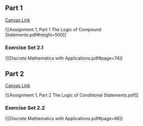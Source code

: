 ## Part 1

[Canvas Link](https://canvas.oregonstate.edu/courses/1946372/modules/items/23945343)

![[Assignment 1, Part 1 The Logic of Compound Statements.pdf#height=500]]

### Exercise Set 2.1

![[Discrete Mathematics with Applications.pdf#page=74]]
## Part 2

[Canvas Link](https://canvas.oregonstate.edu/courses/1946372/modules/items/23945344)

![[Assignment 1, Part 2 The Logic of Conditional Statements.pdf]]

### Exercise Set 2.2

![[Discrete Mathematics with Applications.pdf#page=86]]